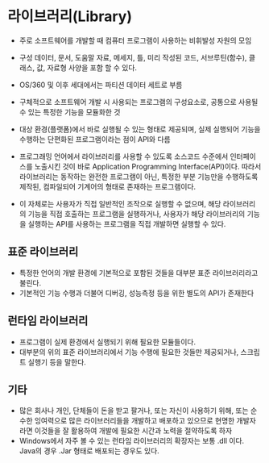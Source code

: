 # 라이브러리(Library)
- 주로 소프트웨어를 개발할 때 컴퓨터 프로그램이 사용하는 비휘발성 자원의 모임
- 구성 데이터, 문서, 도움말 자료, 메세지, 틀, 미리 작성된 코드, 서브루틴(함수), 클래스, 값, 자료형 사양을 포함 할 수 있다.
- OS/360 및 이후 세대에서는 파티션 데이터 세트로 부름

- 구체적으로 소프트웨어 개발 시 사용되는 프로그램의 구성요소로, 공통으로 사용될 수 있는 특정한 기능을 모듈화한 것
- 대상 환경(플랫폼)에서 바로 실행될 수 있는 형태로 제공되며, 실제 실행되어 기능을 수행하는 단편화된 프로그램이라는 점이 API와 다름
- 프로그래밍 언어에서 라이브러리를 사용할 수 있도록 소스코드 수준에서 인터페이스를 노출시킨 것이 바로 Application Programming Interface(API)이다. 따라서 라이브러리는 동작하는 완전한 프로그램이 아닌, 특정한 부분 기능만을 수행하도록 제작된, 컴파일되어 기계어의 형태로 존재하는 프로그램이다.
- 이 자체로는 사용자가 직접 일반적인 조작으로 실행할 수 없으며, 해당 라이브러리의 기능을 직접 호출하는 프로그램을 실행하거나, 사용자가 해당 라이브러리의 기능을 실행하는 API를 사용하는 프로그램을 직접 개발하면 실행할 수 있다.

## 표준 라이브러리
- 특정한 언어의 개발 환경에 기본적으로 포함된 것들을 대부분 표준 라이브러리라고 불린다.
- 기본적인 기능 수행과 더불어 디버깅, 성능측정 등을 위한 별도의 API가 존재한다

## 런타임 라이브러리
- 프로그램이 실제 환경에서 실행되기 위해 필요한 모듈들이다.
- 대부분의 위의 표준 라이브러리에서 기능 수행에 필요한 것들만 제공되거나, 스크립트 실행기 등을 말한다.

## 기타
- 많은 회사나 개인, 단체들이 돈을 받고 팔거나, 또는 자신이 사용하기 위해, 또는 순수한 잉여력으로 많은 라이브러리들을 개발하고 배포하고 있으므로 현명한 개발자라면 이것들을 잘 활용하여 개발에 필요한 시간과 노력을 절약하도록 하자
- Windows에서 자주 볼 수 있는 런타임 라이브러리의 확장자는 보통 .dll 이다. Java의 경우 .Jar 형태로 배포되는 경우도 있다.